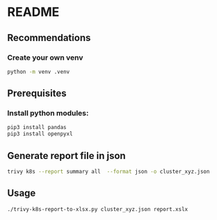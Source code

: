 # README
## Recommendations
### Create your own venv
```bash
python -m venv .venv
```
## Prerequisites
### Install python modules:
```bash
pip3 install pandas
pip3 install openpyxl
```
## Generate report file in json
```bash
trivy k8s --report summary all  --format json -o cluster_xyz.json
```

## Usage
```bash
./trivy-k8s-report-to-xlsx.py cluster_xyz.json report.xslx
```